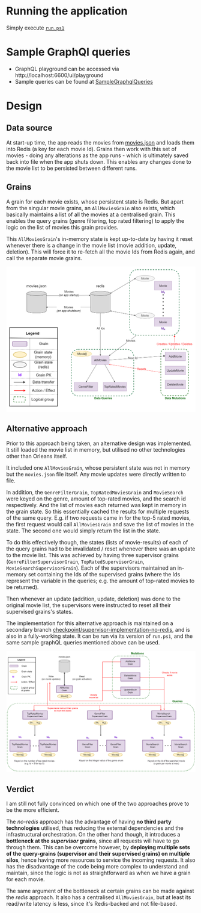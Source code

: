 # Running the application
Simply execute [`run.ps1`](./run.ps1)

# Sample GraphQl queries
- GraphQL playground can be accessed via http://localhost:6600/ui/playground
- Sample queries can be found at [SampleGraphqlQueries](./SampleGraphqlQueries.md)

# Design
## Data source
At start-up time, the app reads the movies from [movies.json](movies.json) and loads them into Redis (a key for each movie Id). Grains then work with this set of movies - doing any alterations as the app runs - which is ultimately saved back into file when the app shuts down. This enables any changes done to the movie list to be persisted between different runs. 

## Grains
A grain for each movie exists, whose persistent state is Redis. But apart from the singular movie grains, an `AllMoviesGrain` also exists, which basically maintains a list of all the movies at a centralised grain. This enables the query grains (genre filtering, top rated filtering) to apply the logic on the list of movies this grain provides.

This `AllMoviesGrain`'s in-memory state is kept up-to-date by having it reset whenever there is a change in the movie list (movie addition, update, deletion). This will force it to re-fetch all the movie Ids from Redis again, and call the separate movie grains.

![grain diagram](./assets/grain-diagram.drawio.png "grain diagram")

## Alternative approach

Prior to this approach being taken, an alternative design was implemented. It still loaded the movie list in memory, but utilised no other technologies other than Orleans itself. 

It included one `AllMoviesGrain`, whose persistent state was not in memory but the `movies.json` file itself. Any movie updates were directly written to file. 

In addition, the `GenreFilterGrain`, `TopRatedMoviesGrain` and `MovieSearch` were keyed on the genre, amount of top-rated movies, and the search id respectively. And the list of movies each returned was kept in memory in the grain state. So this essentially cached the results for multiple requests of the same query. E.g. if two requests came in for the top-5 rated movies, the first request would call `AllMoviesGrain` and save the list of movies in the state. The second one would simply return the list in the state.

To do this effectively though, the states (lists of movie-results) of each of the query grains had to be invalidated / reset whenever there was an update to the movie list. This was achieved by having three supervisor grains (`GenreFilterSupervisorGrain`, `TopRatedSupervisorGrain`, `MovieSearchSupervisorGrain`). Each of the supervisors maintained an in-memory set containing the Ids of the supervised grains (where the Ids represent the variable in the queries; e.g. the amount of top-rated movies to be returned).

Then whenever an update (addition, update, deletion) was done to the original movie list, the supervisors were instructed to reset all their supervised grains's states. 

The implementation for this alternative approach is maintained on a secondary branch [checkpoint/supervisor-implementation-no-redis](https://github.com/neil-scib/movie-index/tree/checkpoint/supervisor-implementation-no-redis), and is also in a fully-working state. It can be run via its version of `run.ps1`, and the same sample graphQL queries mentioned above can be used.

![no-redis approach](./assets/grain-diagram-no-redis.drawio.png "no-redis approach")


## Verdict

I am still not fully convinced on which one of the two approaches prove to be the more efficient. 

The _no-redis_ approach has the advantage of having **no third party technologies** utilised, thus reducing the external dependencies and the infrastructural orchestration. On the other hand though, it introduces a **bottleneck at the _supervisor_ grains**, since all requests will have to go through them. This can be overcome however, by **deploying multiple sets of the query-grains (supervisor and their supervised grains) on multiple silos**, hence having more resources to service the incoming requests. It also has the disadvantage of the code being more complex to understand and maintain, since the logic is not as straightforward as when we have a grain for each movie.

The same argument of the bottleneck at certain grains can be made against the _redis_ approach. It also has a centralised `AllMoviesGrain`, but at least its read/write latency is less, since it's Redis-backed and not file-based.